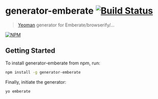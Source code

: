 # generator-emberate [![Build Status](https://secure.travis-ci.org/knownasilya/generator-emberate.png?branch=master)](https://travis-ci.org/knownasilya/generator-emberate)

> [Yeoman](http://yeoman.io) generator for Emberate/browserify/...

[![NPM](https://nodei.co/npm/generator-emberate.png?compact=true)](https://nodei.co/npm/generator-emberate/)


## Getting Started

To install generator-emberate from npm, run:

```bash
npm install -g generator-emberate
```

Finally, initiate the generator:

```bash
yo emberate
```

